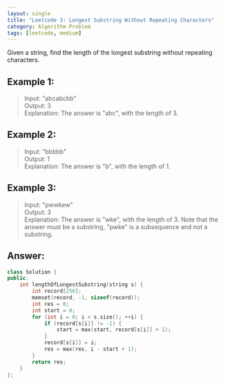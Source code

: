 ```yaml
---
layout: single
title: "Leetcode 3: Longest Substring Without Repeating Characters"
category: Algorithm Problem
tags: [leetcode, medium]
---
```

Given a string, find the length of the longest substring without repeating characters.

## Example 1:
> Input: "abcabcbb"  
> Output: 3  
> Explanation: The answer is "abc", with the length of 3. 

## Example 2:
> Input: "bbbbb"  
> Output: 1  
> Explanation: The answer is "b", with the length of 1.

## Example 3:
> Input: "pwwkew"  
> Output: 3  
> Explanation: The answer is "wke", with the length of 3. Note that the answer must be a substring, "pwke" is a subsequence and not a substring.

## Answer:
```cpp
class Solution {
public:
    int lengthOfLongestSubstring(string s) {
        int record[256];
        memset(record, -1, sizeof(record));
        int res = 0;
        int start = 0;
        for (int i = 0; i < s.size(); ++i) {
            if (record[s[i]] != -1) {
                start = max(start, record[s[i]] + 1);
            }
            record[s[i]] = i;
            res = max(res, i - start + 1);
        }
        return res;
    }
};
```
